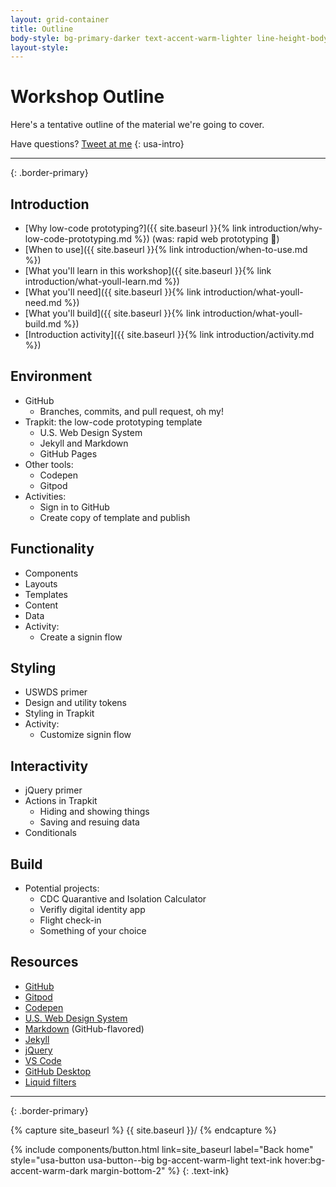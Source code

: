```yaml
---
layout: grid-container
title: Outline
body-style: bg-primary-darker text-accent-warm-lighter line-height-body-4 padding-bottom-9 font-body-lg slide
layout-style:
---
```


# Workshop Outline

Here's a tentative outline of the material we're going to cover.

Have questions? [Tweet at me](https://tiny.one/pn8bdvwr)
{: usa-intro}

<hr>{: .border-primary}

## Introduction

- [Why low-code prototyping?]({{ site.baseurl }}{% link introduction/why-low-code-prototyping.md %}) (was: rapid web prototyping 😬)
- [When to use]({{ site.baseurl }}{% link introduction/when-to-use.md %})
- [What you'll learn in this workshop]({{ site.baseurl }}{% link introduction/what-youll-learn.md %})
- [What you'll need]({{ site.baseurl }}{% link introduction/what-youll-need.md %})
- [What you'll build]({{ site.baseurl }}{% link introduction/what-youll-build.md %})
- [Introduction activity]({{ site.baseurl }}{% link introduction/activity.md %})

## Environment

- GitHub
    - Branches, commits, and pull request, oh my!
- Trapkit: the low-code prototyping template
    - U.S. Web Design System
    - Jekyll and Markdown
    - GitHub Pages
- Other tools:
    - Codepen
    - Gitpod
- Activities:
    - Sign in to GitHub
    - Create copy of template and publish

## Functionality

- Components
- Layouts
- Templates
- Content
- Data
- Activity:
    - Create a signin flow

## Styling

- USWDS primer
- Design and utility tokens
- Styling in Trapkit
- Activity:
    - Customize signin flow

## Interactivity

- jQuery primer
- Actions in Trapkit
    - Hiding and showing things
    - Saving and resuing data
- Conditionals

## Build

- Potential projects:
    - CDC Quarantive and Isolation Calculator
    - Verifly digital identity app
    - Flight check-in
    - Something of your choice

## Resources

- [GitHub](https://github.com/)
- [Gitpod](https://www.gitpod.io/)
- [Codepen](https://codepen.io/)
- [U.S. Web Design System](https://designsystem.digital.gov/)
- [Markdown](https://docs.github.com/en/get-started/writing-on-github/getting-started-with-writing-and-formatting-on-github/basic-writing-and-formatting-syntax) (GitHub-flavored)
- [Jekyll](https://jekyllrb.com/)
- [jQuery](https://jquery.com/)
- [VS Code](https://code.visualstudio.com/)
- [GitHub Desktop](https://desktop.github.com/)
- [Liquid filters](https://shopify.github.io/liquid/filters/abs/)

<hr>{: .border-primary}

{% capture site_baseurl %}
{{ site.baseurl }}/
{% endcapture %}

{% include components/button.html link=site_baseurl label="Back home" style="usa-button usa-button--big bg-accent-warm-light text-ink hover:bg-accent-warm-dark margin-bottom-2" %}
{: .text-ink}